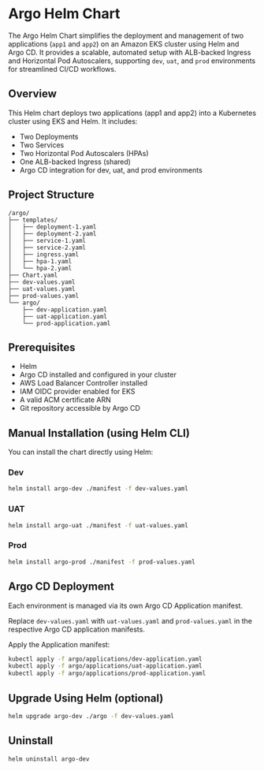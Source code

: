 # Argo Helm Chart

The Argo Helm Chart simplifies the deployment and management of two applications (`app1` and `app2`) on an Amazon EKS cluster using Helm and Argo CD. It provides a scalable, automated setup with ALB-backed Ingress and Horizontal Pod Autoscalers, supporting `dev`, `uat`, and `prod` environments for streamlined CI/CD workflows.

## Overview

This Helm chart deploys two applications (app1 and app2) into a Kubernetes cluster using EKS and Helm. It includes:

- Two Deployments
- Two Services
- Two Horizontal Pod Autoscalers (HPAs)
- One ALB-backed Ingress (shared)
- Argo CD integration for dev, uat, and prod environments

## Project Structure

```
/argo/
├── templates/
│   ├── deployment-1.yaml
│   ├── deployment-2.yaml
│   ├── service-1.yaml
│   ├── service-2.yaml
│   ├── ingress.yaml
│   ├── hpa-1.yaml
│   └── hpa-2.yaml
├── Chart.yaml
├── dev-values.yaml
├── uat-values.yaml
├── prod-values.yaml
└── argo/
    ├── dev-application.yaml
    ├── uat-application.yaml
    └── prod-application.yaml
```

## Prerequisites

- Helm
- Argo CD installed and configured in your cluster
- AWS Load Balancer Controller installed
- IAM OIDC provider enabled for EKS
- A valid ACM certificate ARN
- Git repository accessible by Argo CD

## Manual Installation (using Helm CLI)

You can install the chart directly using Helm:

### Dev
```bash
helm install argo-dev ./manifest -f dev-values.yaml
```

### UAT
```bash
helm install argo-uat ./manifest -f uat-values.yaml
```

### Prod
```bash
helm install argo-prod ./manifest -f prod-values.yaml
```

## Argo CD Deployment

Each environment is managed via its own Argo CD Application manifest.

Replace `dev-values.yaml` with `uat-values.yaml` and `prod-values.yaml` in the respective Argo CD application manifests.

Apply the Application manifest:
```bash
kubectl apply -f argo/applications/dev-application.yaml
kubectl apply -f argo/applications/uat-application.yaml
kubectl apply -f argo/applications/prod-application.yaml
```

## Upgrade Using Helm (optional)

```bash
helm upgrade argo-dev ./argo -f dev-values.yaml
```

## Uninstall

```bash
helm uninstall argo-dev
```